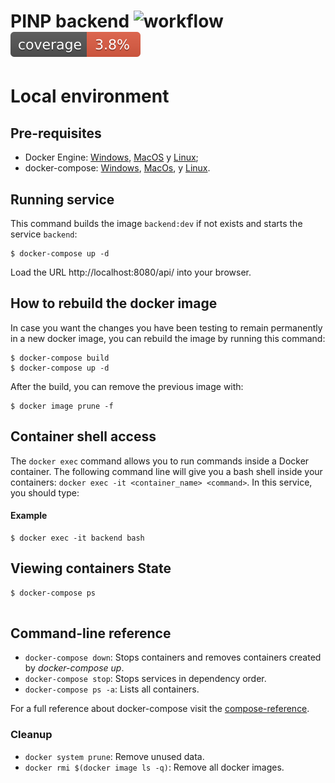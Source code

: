 # PINP backend ![workflow](https://github.com/PI-Navarro-Pinero/back-end/actions/workflows/maven.yml/badge.svg) ![Coverage](.github/badges/jacoco.svg)


# Local environment

## Pre-requisites

- Docker Engine: [Windows](https://docs.docker.com/docker-for-windows/install/), [MacOS](https://docs.docker.com/docker-for-mac/install/) y [Linux](https://docs.docker.com/engine/install/#server);
- docker-compose: [Windows](https://docs.docker.com/compose/install/), [MacOs](https://docs.docker.com/compose/install/),  y [Linux](https://docs.docker.com/compose/install/).


<!-- ## Environment

The project needs a working `.env` file to be able to start. It contains the project configurations to be used. You can follow the [**env.example**](env.example) file as reference. -->


## Running service

<!-- If you have already set up your local environment and have a `.env` file with the development variables set, this command builds the image `backend:dev` if not exists and starts the service `backend`: -->

This command builds the image `backend:dev` if not exists and starts the service `backend`:

```shell
$ docker-compose up -d
```
Load the URL http://localhost:8080/api/ into your browser.

## How to rebuild the docker image

In case you want the changes you have been testing to remain permanently in a new docker image, you can rebuild the image by running this command:

```shell
$ docker-compose build
$ docker-compose up -d
```

After the build, you can remove the previous image with:

```shell
$ docker image prune -f
```

## Container shell access 

The `docker exec` command allows you to run commands inside a Docker container. The following command line will give you a bash shell inside your containers: `docker exec -it <container_name> <command>`. In this service, you should type:

#### Example
```shell
$ docker exec -it backend bash
```

## Viewing containers State

```shell
$ docker-compose ps
     
```

## Command-line reference

- `docker-compose down`: Stops containers and removes containers created by _docker-compose up_.
- `docker-compose stop`: Stops services in dependency order.
- `docker-compose ps -a`: Lists all containers.

For a full reference about docker-compose visit the [compose-reference](https://docs.docker.com/compose/reference/).

###  Cleanup 

- `docker system prune`: Remove unused data.
- `docker rmi $(docker image ls -q)`: Remove all docker images.
